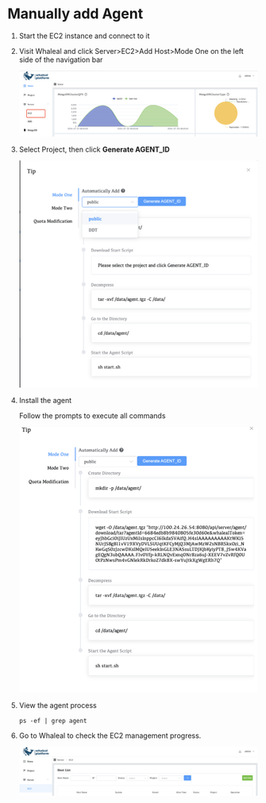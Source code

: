 # Manually add Agent

1. Start the EC2 instance and connect to it

2. Visit Whaleal and click Server>EC2>Add Host>Mode One on the left side of the navigation bar

   ![hostlist](../../images/04-CreateDeployment/ServerEC2.png)

3. Select Project, then click **Generate AGENT_ID**

   ![hostlist](../../images/04-CreateDeployment/tip.png)

4. Install the agent

   Follow the prompts to execute all commands

   ![hostlist](../../images/04-CreateDeployment/installagent.png)

5. View the agent process

   ```shell
   ps -ef | grep agent
   ```

6. Go to Whaleal to check the EC2 management progress.

   ![hostlist](../../images/04-CreateDeployment/hostlist.png)

   

   